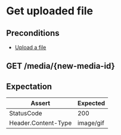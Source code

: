 # Get uploaded file

## Preconditions

* [Upload a file](upload_step.md)

## GET /media/{new-media-id}

## Expectation

| Assert | Expected |
| - | - |
| StatusCode | 200 |
| Header.Content-Type | image/gif |

